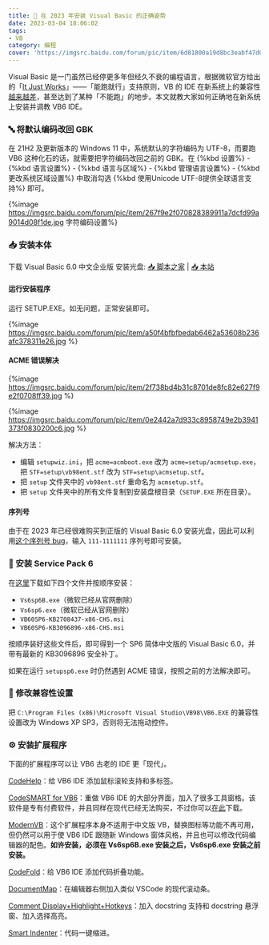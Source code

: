 ```yaml
---
title: 🧱 在 2023 年安装 Visual Basic 的正确姿势
date: 2023-03-04 18:06:02
tags:
- VB
category: 编程
cover: 'https://imgsrc.baidu.com/forum/pic/item/6d81800a19d8bc3eabf47d02c78ba61ea9d3457d.jpg'
---
```


Visual Basic 是一门虽然已经停更多年但经久不衰的编程语言，根据微软官方给出的「[It Just Works](https://learn.microsoft.com/en-us/previous-versions/visualstudio/visual-basic-6/visual-basic-6-support-policy)」——「能跑就行」支持原则，VB 的 IDE 在新系统上的兼容性[越来越差](https://www.bilibili.com/video/BV1rA4y1Z7N1/)，甚至达到了某种「不能跑」的地步。本文就教大家如何正确地在新系统上安装并调教 VB6 IDE。

<!--more-->

### 🔤 将默认编码改回 GBK

在 21H2 及更新版本的 Windows 11 中，系统默认的字符编码为 UTF-8，而要跑 VB6 这种化石的话，就需要把字符编码改回之前的 GBK。在 {%kbd 设置%} - {%kbd 语言设置%} - {%kbd 语言与区域%} - {%kbd 管理语言设置%} - {%kbd 更改系统区域设置%} 中取消勾选 {%kbd 使用Unicode UTF-8提供全球语言支持%} 即可。

{%image https://imgsrc.baidu.com/forum/pic/item/267f9e2f070828389911a7dcfd99a9014d08f1de.jpg 字符编码设置%}

### 📥 安装本体

下载 Visual Basic 6.0 中文企业版 安装光盘: [📥 脚本之家](https://www.jb51.net/softs/44280.html#downintro2) | [📥 本站](https://file.chyk.ink/OneDrive/PC%E8%BD%AF%E4%BB%B6/VB/VB6.0%E7%AE%80%E4%BD%93%E4%B8%AD%E6%96%87%E4%BC%81%E4%B8%9A%E7%89%88.rar)

#### 运行安装程序

运行 SETUP.EXE。如无问题，正常安装即可。

{%image https://imgsrc.baidu.com/forum/pic/item/a50f4bfbfbedab6462a53608b236afc378311e26.jpg %}

#### ACME 错误解决

{%image https://imgsrc.baidu.com/forum/pic/item/2f738bd4b31c8701de8fc82e627f9e2f0708ff39.jpg %}

{%image https://imgsrc.baidu.com/forum/pic/item/0e2442a7d933c8958749e2b3941373f0830200c6.jpg %}

解决方法：

- 编辑 `setupwiz.ini`，把 `acme=acmboot.exe` 改为 `acme=setup/acmsetup.exe`，把 `STF=setup\vb98ent.stf` 改为 `STF=setup\acmsetup.stf`。
- 把 `setup` 文件夹中的 `vb98ent.stf` 重命名为 `acmsetup.stf`。
- 把 `setup` 文件夹中的所有文件复制到安装盘根目录（`SETUP.EXE` 所在目录）。

#### 序列号

由于在 2023 年已经很难购买到正版的 Visual Basic 6.0 安装光盘，因此可以利用[这个序列号 bug](https://www.bilibili.com/video/BV1Kp4y1p7LF/)，输入 `111-1111111` 序列号即可安装。

### 🛄 安装 Service Pack 6

在[这里](https://file.chyk.ink/OneDrive/PC%E8%BD%AF%E4%BB%B6/VB)下载如下四个文件并按顺序安装：

- `Vs6sp6B.exe`（微软已经从官网删除）
- `Vs6sp6.exe`（微软已经从官网删除）
- `VB60SP6-KB2708437-x86-CHS.msi`
- `VB60SP6-KB3096896-x86-CHS.msi`

按顺序装好这些文件后，即可得到一个 SP6 简体中文版的 Visual Basic 6.0，并带有最新的 KB3096896 安全补丁。

如果在运行 `setupsp6.exe` 时仍然遇到 ACME 错误，按照之前的方法解决即可。

### 🔧 修改兼容性设置

把 `C:\Program Files (x86)\Microsoft Visual Studio\VB98\VB6.EXE` 的兼容性设置改为 Windows XP SP3，否则将无法拖动控件。

### ⚙️ 安装扩展程序

下面的扩展程序可以让 VB6 古老的 IDE 更「现代」。

[CodeHelp](https://github.com/clayreimann/CodeHelp)：给 VB6 IDE 添加鼠标滚轮支持和多标签。

[CodeSMART for VB6](https://www.axtools.com/products-codesmart-vb6.php)：重做 VB6 IDE 的大部分界面，加入了很多工具窗格。该软件是专有付费软件，并且同样在现代已经无法购买，不过你可以[在此](https://file.chyk.ink/OneDrive/PC%E8%BD%AF%E4%BB%B6/codesmart.rar)下载。

[ModernVB](https://github.com/VykosX/ModernVB)：这个扩展程序本身不适用于中文版 VB，替换图标等功能不再可用，但仍然可以用于使 VB6 IDE 跟随新 Windows 窗体风格，并且也可以修改代码编辑器的配色。**如许安装，必须在 Vs6sp6B.exe 安装之后，Vs6sp6.exe 安装之前安装。**

[CodeFold](https://shagratt.github.io/VB6ideAddins/)：给 VB6 IDE 添加代码折叠功能。

[DocumentMap](https://shagratt.github.io/VB6ideAddins/)：在编辑器右侧加入类似 VSCode 的现代滚动条。

[Comment Display+Highlight+Hotkeys](https://shagratt.github.io/VB6ideAddins/)：加入 docstring 支持和 docstring 悬浮窗、加入选择高亮。

[Smart Indenter](http://www.oaltd.co.uk/indenter/default.htm)：代码一键缩进。
